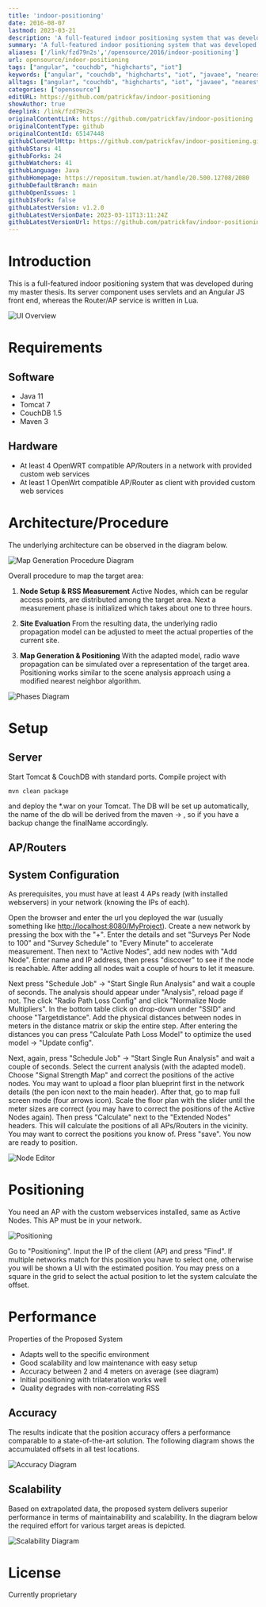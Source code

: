 ```yaml
---
title: 'indoor-positioning'
date: 2016-08-07
lastmod: 2023-03-21
description: 'A full-featured indoor positioning system that was developed during my master thesis. It has a javascript based rich UI and has a server-client architecture.'
summary: 'A full-featured indoor positioning system that was developed during my master thesis. It has a javascript based rich UI and has a server-client architecture.'
aliases: ['/link/fzd79n2s','/opensource/2016/indoor-positioning']
url: opensource/indoor-positioning
tags: ["angular", "couchdb", "highcharts", "iot"]
keywords: ["angular", "couchdb", "highcharts", "iot", "javaee", "nearest-neighbors", "open-wrt", "received-signal-strength", "wifi"]
alltags: ["angular", "couchdb", "highcharts", "iot", "javaee", "nearest-neighbors", "open-wrt", "received-signal-strength", "wifi", "github", "Java"]
categories: ["opensource"]
editURL: https://github.com/patrickfav/indoor-positioning
showAuthor: true
deeplink: /link/fzd79n2s
originalContentLink: https://github.com/patrickfav/indoor-positioning
originalContentType: github
originalContentId: 65147448
githubCloneUrlHttp: https://github.com/patrickfav/indoor-positioning.git
githubStars: 41
githubForks: 24
githubWatchers: 41
githubLanguage: Java
githubHomepage: https://repositum.tuwien.at/handle/20.500.12708/2080
githubDefaultBranch: main
githubOpenIssues: 1
githubIsFork: false
githubLatestVersion: v1.2.0
githubLatestVersionDate: 2023-03-11T13:11:24Z
githubLatestVersionUrl: https://github.com/patrickfav/indoor-positioning/releases/tag/v1.2.0
---
```

# Introduction

This is a full-featured indoor positioning system that was developed during my master thesis.
Its server component uses servlets and an Angular JS front end, whereas the Router/AP service is written in Lua.

[](https://github.com/patrickfav/indoor-positioning/releases/latest)
[](https://github.com/patrickfav/indoor-positioning/actions)
[](https://sonarcloud.io/summary/new_code?id=patrickfav_indoor-positioning)
[](https://sonarcloud.io/summary/new_code?id=patrickfav_indoor-positioning)

![UI Overview](gh_daee1b187492e6925a375e13.png)

# Requirements

## Software

* Java 11
* Tomcat 7
* CouchDB 1.5
* Maven 3

## Hardware

* At least 4 OpenWRT compatible AP/Routers in a network with provided custom web services
* At least 1 OpenWrt compatible AP/Router as client with provided custom web services

# Architecture/Procedure

The underlying architecture can be observed in the diagram below.

![Map Generation Procedure Diagram](gh_ac9ade5f147a2261903e25aa.jpg)

Overall procedure to map the target area:

1. **Node Setup & RSS Measurement**
Active Nodes, which can be regular access points, are distributed
among the target area. Next a measurement phase is initialized
which takes about one to three hours.

2. **Site Evaluation**
From the resulting data, the underlying radio propagation model
can be adjusted to meet the actual properties of the current site.

3. **Map Generation & Positioning**
With the adapted model, radio wave propagation can be simulated over
a representation of the target area. Positioning works similar to the
scene analysis approach using a modified nearest neighbor algorithm.

![Phases Diagram](gh_b3b9de40c4efe48a59244c3a.jpg)

# Setup

## Server

Start Tomcat & CouchDB with standard ports. Compile project with

`mvn clean package`

and deploy the *.war on your Tomcat. The DB will be set up automatically, the name of the db will be derived from the
maven <build> -> <finalName>, so if you have a backup change the finalName accordingly.

## AP/Routers

## System Configuration

As prerequisites, you must have at least 4 APs ready (with installed webservers) in your network (knowing the IPs of each).

Open the browser and enter the url you deployed the war (usually something like [http://localhost:8080/MyProject](http://localhost:8080/)).
Create a new network by pressing the box with the "+". Enter the details and set "Surveys Per Node to 100" and "Survey Schedule" to
"Every Minute" to accelerate measurement.
Then next to "Active Nodes", add new nodes with "Add Node". Enter name and IP address, then press "discover" to see if
the node is reachable. After adding all nodes wait a couple of hours to let it measure.

Next press "Schedule Job" -> "Start Single Run Analysis" and wait a couple of seconds. The analysis should appear under
"Analysis", reload page if not. The click "Radio Path Loss Config" and click "Normalize Node Multipliers". In the bottom
 table click on drop-down under "SSID" and choose "Targetdistance". Add the physical distances between nodes in meters
 in the distance matrix or skip the entire step. After entering the distances you can press "Calculate Path Loss Model"
 to optimize the used model -> "Update config".

Next, again, press "Schedule Job" -> "Start Single Run Analysis" and wait a couple of seconds. Select the current analysis
(with the adapted model). Choose "Signal Strength Map" and correct the positions of the active nodes. You may want to upload
a floor plan blueprint first in the network details (the pen icon next to the main header). After that, go to map full screen
mode (four arrows icon). Scale the floor plan with the slider until the meter sizes are correct (you may have to correct the
positions of the Active Nodes again). Then press "Calculate" next to the "Extended Nodes" headers. This will calculate the positions
of all APs/Routers in the vicinity. You may want to correct the positions you know of. Press "save". You now are ready
to position.

![Node Editor](gh_2003874b3086136debc3f2fc.jpg)

# Positioning

You need an AP with the custom webservices installed, same as Active Nodes. This AP must be in your network.

![Positioning](gh_dabdb5c31794b2a9751267e7.png)

Go to "Positioning". Input the IP of the client (AP) and press "Find". If multiple networks match for this position
you have to select one, otherwise you will be shown a UI with the estimated position. You may press on a square in the grid
to select the actual position to let the system calculate the offset.

# Performance

Properties of the Proposed System

* Adapts well to the specific environment
* Good scalability and low maintenance with easy setup
* Accuracy between 2 and 4 meters on average (see diagram)
* Initial positioning with trilateration works well
* Quality degrades with non-correlating RSS

## Accuracy

The results indicate that the position accuracy offers a performance comparable to
a state-of-the-art solution. The following diagram shows the accumulated offsets
in all test locations.

![Accuracy Diagram](gh_b6651d470ef6ea90f0a3baf4.png)

## Scalability

Based on extrapolated data, the proposed system delivers superior performance in
terms of maintainability and scalability. In the diagram below the required effort
for various target areas is depicted.

![Scalability Diagram](gh_4fa556e08cfeb30363ef57b7.png)

# License

Currently proprietary
